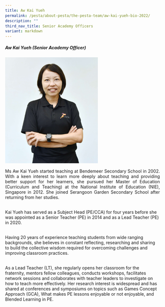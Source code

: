 ```yaml
---
title: Aw Kai Yueh
permalink: /pesta/about-pesta/the-pesta-team/aw-kai-yueh-bio-2022/
description: ""
third_nav_title: Senior Academy Officers
variant: markdown
---
```

##### Aw Kai Yueh (Senior Academy Officer)

<img src="/images/kai%20yueh.JPG" style="width:60%">


<p style="text-align:justify">
Ms Aw Kai Yueh started teaching at Bendemeer Secondary School in 2002. With a keen interest to learn more deeply about teaching and providing better support for her learners, she pursued her Master of Education (Curriculum and Teaching) at the National Institute of Education (NIE), Singapore in 2012. She joined Serangoon Garden Secondary School after returning from her studies.<br><br>

Kai Yueh has served as a Subject Head (PE/CCA) for four years before she was appointed as a Senior Teacher (PE) in 2014 and as a Lead Teacher (PE) in 2020.<br><br>

Having 20 years of experience teaching students from wide ranging backgrounds, she believes in constant reflecting, researching and sharing to build the collective wisdom required for overcoming challenges and improving classroom practices.<br><br>

As a Lead Teacher (LT), she regularly opens her classroom for the fraternity, mentors fellow colleagues, conducts workshops, facilitates network sessions and collaborates with teacher leaders to investigate on how to teach more effectively. Her research interest is widespread and has shared at conferences and symposiums on topics such as Games Concept Approach (GCA), What makes PE lessons enjoyable or not enjoyable, and Blended Learning in PE. </p>